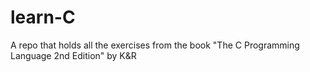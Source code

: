 # learn-C
A repo that holds all the exercises from the book "The C Programming Language 2nd Edition" by K&R

